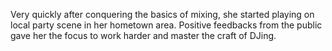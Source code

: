 Very quickly after conquering the basics of mixing, she started playing on local party scene in her hometown area.
Positive feedbacks from the public gave her the focus to work harder and master the craft of DJing.
